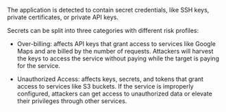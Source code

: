 The application is detected to contain secret credentials, like SSH keys, private certificates, or private API keys.

Secrets can be split into three categories with different risk profiles:

* Over-billing: affects API keys that grant access to services like Google Maps and are billed by the number of
  requests.
  Attackers will harvest the keys to access the service without paying while the target is paying for the service.

* Unauthorized Access: affects keys, secrets, and tokens that grant access to services like S3 buckets. If
  the service is improperly configured, attackers can get access to unauthorized data or elevate their privileges
  through
  other services.
